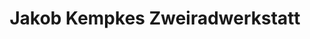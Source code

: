 ---
title: "Jakob Kempkes Zweiradwerkstatt"
url: /koeln/jakob-kempkes-zweiradwerkstatt/
shop: Fahrrad
---